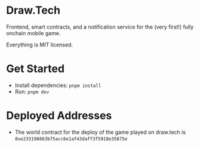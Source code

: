 
# Draw.Tech

Frontend, smart contracts, and a notification service for the (very first!) fully onchain mobile game. 

Everything is MIT licensed. 


# Get Started
- Install dependencies: `pnpm install`
- Run: `pnpm dev`

# Deployed Addresses
- The world contract for the deploy of the game played on draw.tech is `0xe233198863b75acc6e1af43daff3f5918e35875e`

